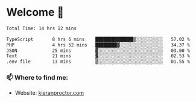 # Welcome 🦘

<!--START_SECTION:waka-->

```txt
Total Time: 14 hrs 12 mins

TypeScript       8 hrs 6 mins    ██████████████▒░░░░░░░░░░   57.02 %
PHP              4 hrs 52 mins   ████████▓░░░░░░░░░░░░░░░░   34.37 %
JSON             25 mins         ▓░░░░░░░░░░░░░░░░░░░░░░░░   03.00 %
Text             21 mins         ▓░░░░░░░░░░░░░░░░░░░░░░░░   02.53 %
.env file        13 mins         ▒░░░░░░░░░░░░░░░░░░░░░░░░   01.55 %
```

<!--END_SECTION:waka-->

### 📫 Where to find me:

-   Website: [kieranproctor.com](https://kieranproctor.com/)
